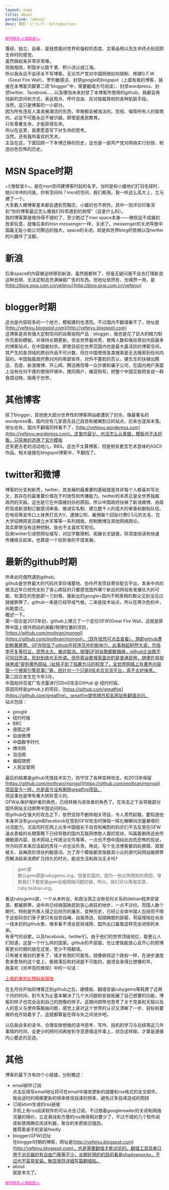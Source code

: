 ```yaml
---
layout: page
title: About
permalink: /about/
desc: 關於・について・Introduction
---
```


<small>
<a href="mailto:{{ site.data.authors.default.email }}" title="You think your project is great? try to reach me." style="color:#ff00b4">邮件联系๑۩渤智堂۩๑</a></small>


蔑视、独立、自豪，是我想面对世界和强权的态度、文章品格以及生命终点处回顾生命时的感觉。  
虽然做起来非常非常难。  
但我相信，积跬步以致千里、积小流以成江海。  
所以我永远不会闭关不写博客，无论共产党对中国网络如何限制、修建G.F.W（Great Fire Wall）、罗列敏感词、封禁google的blogspot（上面有我的博客，链接在本博客页脚第二项“blogger”中，需要翻墙方可阅读）、封禁wordpress、封禁twitter、facebook……以及哪怕未来封禁了本博客所使用的github，我都会再找新的空间和方式，表达观点、呼吁自由、反对独裁政权的各种肮脏手段。  
当然，这只是博客的一小部分。  
因为所有违反人类发展潮流的东西，早晚都会被淘汰的。忽视、侮辱所有人的智商的，必定不可能永远不被识破。即使是愚民教育。  
只有尊重生命，才能获得生命。  
所以在这里，我更愿意写下对生命的思考。  
当然，还有我所喜欢的艺术。  
主旨在这，下面回顾一下本博迁移的历史，这也是一部共产党对网络实行封锁、制造白色恐怖的历史。  


# MSN Space时期  

 ๑۩渤智堂۩๑，是在msn空间建博客时起的名字。当时是和小媛他们打羽毛球时，她兴冲冲的问我，你有空间吗？msn的空间，我们都用。我一听这么高大上，立马建了一个。  
大多数人建博客基本都会遇到荒鞠灾，小媛的也不例外。其中一则评论印象深刻“你的博客最近怎么像我们科常遇到的病情”（这是什么科）。  
我的博客算是维持得不错的了，至少跑过了msn space本身——微软这不成器的败家玩意，就像后来的msn messenger一样，关闭了。messenger的关闭导致中国最无耻小偷公司腾迅的独大，space的关闭，却是和世界blog的势微以及twitter的兴趣作了注脚。

#  新浪  

后来space的内容被迫转移到新浪，虽然我都转了，但毫无疑问我不会去打理新浪这种丑陋、无法定制且充满弹窗广告的东西。但地址依然有，也偶然一用，是[http://blog.sina.com.cn/yefeiyu](http://blog.sina.com.cn/yefeiyu)  

# blogger时期  

这也是内容较多的一个地方，模板建的也漂亮。不过国内不翻墙看不了，地址是[http://yefeiyu.blogspot.com](http://yefeiyu.blogspot.com)  
这博客是具有强大定制空间的谷歌收购产品：blogger，我也是花了巨大的精力制作页面和模板，并保持长期更新。但全世界最优秀、使用人数和保存原创内容最多的博客站点，在中国被封杀。即使目前在世界范围内也是最大最活跃的博客空间，其产生的各领域的原创作品不可计数，但在中国使用各类搜索是无法搜索到任何内容的。中国独裁政府靠对内的卑鄙宣传、对外不要脸的否认，硬生生的扶植出腾迅、百度、新浪微博、开心网、腾迅微信等一众抄袭和骗子公司，在国内用户表面上没有任何不便的使用环境中，携同用户，蝇营狗苟，把整个中国互联网变成一群食腐动物，隔离于世界。  

#  其他博客  

除了blogger，其他绝大部分世界性的博客网站都遭到了封杀，像最著名的wordpress等。国内仅有几家首先自己自宫和被阉割过的站点，后来也逐渐末落。地址也有，国内不翻墙同样看不了，[http://yefeiyu.wordpress.com](http://yefeiyu.wordpress.com)。这里内容少，也没怎么认真做，模板也不太好看，只简单的选用了官方模板  
还有更古老的活动地儿，BBS。这也不太算博客，但是倒有更含艺术意味的ASCII作品。相关链接在blogspot博客中，不翻找了。  

#  twitter和微博  

博客的分支和新秀，twitter，其发展的最重要的基础就是并非每个人都喜欢写长文，其存在的最重要价值在于时效性和传播能力。twitter的本质正是全世界独裁政府的天敌。这也是它在中国被封杀的原因。所以中国政府扶植了新浪微博，由政府现成新浪制订敏感词审查、推进实名制、建立数千人的庞大的审查和删贴队伍、在电视等宣传口上抹黑打击大V、逮捕公知、雇佣每个回贴付费0.5元的五毛、在大学招聘网宣员建立水军等等一系列措施，控制微博及其他网络舆论。  
其实即使没有这种控制，我也不太喜欢写短句。  
后来twitter引进短网址缩写，对应字数限制、拓展长文链接，将深度阅读和快速传播结合起来，也算是一个较折衷的不错发展。  

#  最新的github时期

所幸此时偶然遇到github。  
github是世界最大的代码共享存储基地、协作开发项目寄存配合平台。本来中共的做法近年已经完全到了丧心病狂的只要感觉国外哪个新出的网站有发展壮大的可能、有潜在的危胁即一刀封喉，像新出的google+国内不明真相的群众见到没见过就被屏弊了。github一来是已经早成气候，二来是技术站点，所以在两次危机中，尚能度过。  
概述一下。  
第一回合是2013年初，github上建立了一个定位GFW(Great Fire Wall，这就是屏弊中国上境外网站的渊薮)物理位置的项目，[https://github.com/mothran/mongol](https://github.com/mothran/mongol)，（现在依然可点击查看），随即github遭到粗暴屏弊。GFW低估了github在程序员中的影响力，此事掀起轩然大波，包括李开复等抗议，民愤太大，被迫取消。按理GFW谷歌都敢搞掉，github比谷歌不可同日而语，死封到底也无所谓。但毕竟谷歌搜索面对的是普通民用，随便在央视抹黑成“提供黄色网站（扯犊子到了指鹿为马的程度了，全世界网络上有黄色内容管一个搜索引擎屁事）”等，但针对一个只是it技术员交流平台，真不太好抹黑。  
第二回合发生在今年3月。  
中国劫持百度广告流量进行DDoS攻击GitHub @ 纽约时报。  
原因同样是github上的项目，[https://github.com/greatfire](https://github.com/greatfire)。greatfire提供境外知名网站免翻墙访问。  
站点包括：  

- google  
- 纽约时报  
- BBC  
- 德国之声  
- 自由微博  
- 中国数字时代  
- 博讯网  
- 泡泡网  
- 编程随想  
- 人民监督网  

最后的结果是github凭借技术实力，防守住了各种变种攻击，和2013年保留[https://github.com/mothran/mongol](https://github.com/mothran/mongol)项目至今一样，也是至今没有删除greatfire项目。  
但这事也是带有重大转折意义的。  
GFW从保护保护者的角色，已经转换为进攻者的角色了。在攻击之下会导致部分国外网站主动屏弊中国访问的ip。  
但github在强大的攻击之下，依然坚持不删除相关项目，令人肃然起敬。要知道他本身并没有google和facebook在受到GFW攻击时弹指一挥化解瞬间流量暴增的分流能力。况且同时在网上众多中国擅长于自宫和阉割的码农们不去反思在GFW温水青蛙的长期策略下已经导致的国内互联网惨绝人寰的现状，叫嚣着删除这些传播敏感内容、技术网站上传政治文件等等，一点也不想中国如此白色恐怖的现状，作为码农本来应该起的责任一点也没负责。再说，写个生活博客都四处挪窝、窝窝被关、自阉奇形怪状的敏感词、为了弄个模板都苦恼极其小众的源代码网站被屏弊而解决起来浪费旷日持久的时光，能说生活和政治无关吗?  

> gem源  
默认gem源是rubygems.org，但是在国内，因为一些众所周知的原因，导致我们下载安装gem会报网络问题的错，所以，我们可以用淘宝源，ruby.taobao.org。  

看这rubygems源，一个从未听说、和政治真正没有任何关系的debian程序安装源，都被屏弊，说中共已经祸国殃民到丧心病狂的地步，一点不过份。而国人数个朝代、特别是外族入侵之后经历的屠杀、变种历史，已经让全体中国人包括但不限于这些码农们骨子里只有自宫自阉、自我筛选、奴顔婢膝的舔菊，苟延残喘在尚余一线未封的github里，根本看不清全民局域网、国外出口备案这样完全闭锁的未来。  
有骨气的谷歌，以及facebook、twitter们，由于他们的世界顶级地位，能更让人们知道，这是一个什么样的国家。github的不屈服，也让使我能放心且开心的把博客更长时期的放在这里，至少不用翻墙。  
只有被关被封的更多了，墙才有倒的可能性。就像俯视这个政权一样，在进步速度愈来愈快的这个星上，极致落后和封闭是不可能的，崩溃会来得比想像的早。  
我喜欢《肖申克的救赎》中的一句话：  
<p class=largetype>
   <a href="{{ site.profile.donate }}"><font color="red">上帝的审判比预料来得快</font></a>
</p>
在五月份开始将博客迁到github之后，建模板、翻墙安装rubygems等耗费了近两个月的时间，到今天为止基本解决了几个大问题和安装拓展了自己想要的功能，博客的样子也完全达到自己的想像的样子。这期间顺带也思考了关于完美和天赋以及人的意义与使命等脑抽问题，感觉上是对这个世界的认识又清晰了一步、目标和要做的也开始着手了。这就都算是在得与失之间进步吧。  
  
以后我会多的读书、合理安排想做的读书思考、写作、投机的学习与总结等这几件事情的时间，会更少的把时间再放到寻觅感情这件事上，综合这样做，才算是遵循内心要走的足迹。  
  

#  其他  

博客的最下方有四个小链接，分别概述：  

- email邮件订阅  
点击后填写email地址将可在email中接收更新的提醒和rss格式的全文邮件。我会适时的根据更新的频率修改投递的频率，避免过多投递造成的困挠<br>  
- 订阅atom生成的rss链接  
手机上有rss阅读软件的可以点击订阅，不过随着googlereader的关闭和网络流量的降价，立足离线和方便的rss用得相对要少了，不过不错的几个软件阅读和使用确实阅读利器，聚合的本质依旧强劲。  
推荐案桌手机安装feedly  <br>  
- blogger(GFW)旧址  
在blogger时期的博客，网址是[http://yefeiyu.blogspot.com](http://yefeiyu.blogspot.com)，也是需要翻墙才能浏览的。翻墙工具简单只用于浏览器的有自由门等等不少，长期好用的的目前看是shadowsocks，不过也不容易安装。瞅空我将详细写篇翻墙贴。  <br>  
- about  
就是本文了。  


<small>
<a href="mailto:{{ site.data.authors.default.email }}" title="You think your project is great? try to reach me." style="color:#ff00b4">邮件联系๑۩渤智堂۩๑</a></small>
